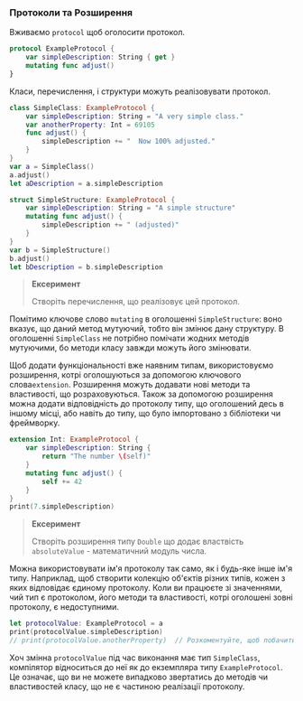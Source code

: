 ### Протоколи та Розширення

Вживаємо `protocol` щоб оголосити протокол.

```swift
protocol ExampleProtocol {
    var simpleDescription: String { get }
    mutating func adjust()
}
```

Класи, перечислення, і структури можуть реалізовувати протокол.

```swift
class SimpleClass: ExampleProtocol {
    var simpleDescription: String = "A very simple class."
    var anotherProperty: Int = 69105
    func adjust() {
        simpleDescription += "  Now 100% adjusted."
    }
}
var a = SimpleClass()
a.adjust()
let aDescription = a.simpleDescription

struct SimpleStructure: ExampleProtocol {
    var simpleDescription: String = "A simple structure"
    mutating func adjust() {
        simpleDescription += " (adjusted)"
    }
}
var b = SimpleStructure()
b.adjust()
let bDescription = b.simpleDescription
```

> **Ексеримент**
>
> Створіть перечислення, що реалізовує цей протокол.

Помітимо ключове слово `mutating` в оголошенні `SimpleStructure`: воно вказує, що даний метод мутуючий, тобто він змінює дану структуру. В оголошенні `SimpleClass` не потрібно помічати жодних методів мутуючими, бо методи класу завжди можуть його змінювати.

Щоб додати функціональності вже наявним типам, використовуємо розширення, котрі оголошуються за допомогою ключового слова`extension`. Розширення можуть додавати нові методи та властивості, що розраховуються. Також за допомогою розширення можна додати відповідність до протоколу типу, що оголошений десь в іншому місці, або навіть до типу, що було імпортовано з бібліотеки чи фреймворку.

```swift
extension Int: ExampleProtocol {
    var simpleDescription: String {
        return "The number \(self)"
    }
    mutating func adjust() {
        self += 42
    }
}
print(7.simpleDescription)
```

> **Ексеримент**
>
> Створіть розширення типу `Double` що додає властвість `absoluteValue` - математичний модуль числа.

Можна використовувати ім'я протоколу так само, як і будь-яке інше ім'я типу. Наприклад, щоб створити колекцію об'єктів різних типів, кожен з яких відповідає єдиному протоколу. Коли ви працюєте зі значеннями, чий тип є протоколом, його методи та властивості, котрі оголошені зовні протоколу, є недоступними.

```swift
let protocolValue: ExampleProtocol = a
print(protocolValue.simpleDescription)
// print(protocolValue.anotherProperty)  // Розкоментуйте, щоб побачити помилку
```

Хоч змінна `protocolValue` під час виконання має тип `SimpleClass`, компілятор відноситься до неї як до екземпляра типу `ExampleProtocol`. Це означає, що ви не можете випадково звертатись до методів чи властивостей класу, що не є частиною реалізації протоколу.

